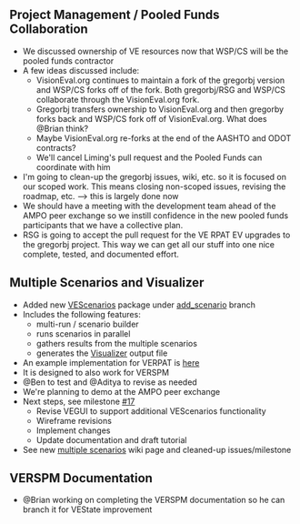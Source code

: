 
## Project Management  / Pooled Funds Collaboration
  - We discussed ownership of VE resources now that WSP/CS will be the pooled funds contractor
  - A few ideas discussed include:
    - VisionEval.org continues to maintain a fork of the gregorbj version and WSP/CS forks off of the fork.  Both gregorbj/RSG and WSP/CS collaborate through the VisionEval.org fork.
    - Gregorbj transfers ownership to VisionEval.org and then gregorby forks back and WSP/CS fork off of VisionEval.org.  What does @Brian think?
    - Maybe VisionEval.org re-forks at the end of the AASHTO and ODOT contracts?
    - We'll cancel Liming's pull request and the Pooled Funds can coordinate with him 
  - I'm going to clean-up the gregorbj issues, wiki, etc. so it is focused on our scoped work.  This means closing non-scoped issues, revising the roadmap, etc.  --> this is largely done now
  - We should have a meeting with the development team ahead of the AMPO peer exchange so we instill confidence in the new pooled funds participants that we have a collective plan.
  - RSG is going to accept the pull request for the VE RPAT EV upgrades to the gregorbj project.  This way we can get all our stuff into one nice complete, tested, and documented effort.

## Multiple Scenarios and Visualizer
  - Added new [VEScenarios](https://github.com/gregorbj/VisionEval/tree/add_scenario/sources/modules/VEScenario) package under [add_scenario](https://github.com/gregorbj/VisionEval/tree/add_scenario) branch
  - Includes the following features:
    - multi-run / scenario builder
    - runs scenarios in parallel 
    - gathers results from the multiple scenarios
    - generates the [Visualizer](https://github.com/gregorbj/RPAT_Viewer_Pilot) output file
  - An example implementation for VERPAT is [here](https://github.com/gregorbj/VisionEval/tree/add_scenario/sources/models/VERPAT_Scenarios)
  - It is designed to also work for VERSPM
  - @Ben to test and @Aditya to revise as needed
  - We're planning to demo at the AMPO peer exchange
  - Next steps, see milestone [#17](https://github.com/gregorbj/VisionEval/milestone/17)
    - Revise VEGUI to support additional VEScenarios functionality
    - Wireframe revisions
    - Implement changes
    - Update documentation and draft tutorial
  - See new [multiple scenarios](https://github.com/gregorbj/VisionEval/wiki/Multiple-Scenarios) wiki page and cleaned-up issues/milestone
## VERSPM Documentation
  - @Brian working on completing the VERSPM documentation so he can branch it for VEState improvement